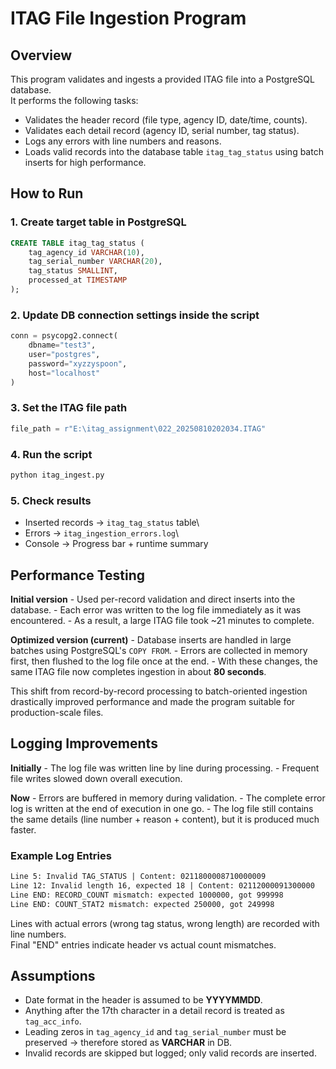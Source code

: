# ITAG File Ingestion Program

## Overview

This program validates and ingests a provided ITAG file into a
PostgreSQL database.\
It performs the following tasks:

-   Validates the header record (file type, agency ID, date/time,
    counts).
-   Validates each detail record (agency ID, serial number, tag status).
-   Logs any errors with line numbers and reasons.
-   Loads valid records into the database table `itag_tag_status` using
    batch inserts for high performance.


## How to Run

### 1. Create target table in PostgreSQL

``` sql
CREATE TABLE itag_tag_status (
    tag_agency_id VARCHAR(10),
    tag_serial_number VARCHAR(20),
    tag_status SMALLINT,
    processed_at TIMESTAMP
);
```

### 2. Update DB connection settings inside the script

``` python
conn = psycopg2.connect(
    dbname="test3", 
    user="postgres", 
    password="xyzzyspoon", 
    host="localhost"
)
```

### 3. Set the ITAG file path

``` python
file_path = r"E:\itag_assignment\022_20250810202034.ITAG"
```

### 4. Run the script

``` bash
python itag_ingest.py
```

### 5. Check results

-   Inserted records → `itag_tag_status` table\
-   Errors → `itag_ingestion_errors.log`\
-   Console → Progress bar + runtime summary


## Performance Testing

**Initial version** - Used per-record validation and direct inserts into
the database. - Each error was written to the log file immediately as it
was encountered. - As a result, a large ITAG file took \~21 minutes to
complete.

**Optimized version (current)** - Database inserts are handled in large
batches using PostgreSQL's `COPY FROM`. - Errors are collected in memory
first, then flushed to the log file once at the end. - With these
changes, the same ITAG file now completes ingestion in about **80
seconds**.

This shift from record-by-record processing to batch-oriented ingestion
drastically improved performance and made the program suitable for
production-scale files.


## Logging Improvements

**Initially** - The log file was written line by line during
processing. - Frequent file writes slowed down overall execution.

**Now** - Errors are buffered in memory during validation. - The
complete error log is written at the end of execution in one go. - The
log file still contains the same details (line number + reason +
content), but it is produced much faster.

### Example Log Entries

``` txt
Line 5: Invalid TAG_STATUS | Content: 0211800008710000009
Line 12: Invalid length 16, expected 18 | Content: 02112000091300000
Line END: RECORD_COUNT mismatch: expected 1000000, got 999998
Line END: COUNT_STAT2 mismatch: expected 250000, got 249998
```

Lines with actual errors (wrong tag status, wrong length) are recorded
with line numbers.\
Final "END" entries indicate header vs actual count mismatches.


## Assumptions

-   Date format in the header is assumed to be **YYYYMMDD**.
-   Anything after the 17th character in a detail record is treated as
    `tag_acc_info`.
-   Leading zeros in `tag_agency_id` and `tag_serial_number` must be
    preserved → therefore stored as **VARCHAR** in DB.
-   Invalid records are skipped but logged; only valid records are
    inserted.
